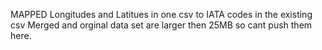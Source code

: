 MAPPED Longitudes and Latitues in one csv to IATA codes in the existing csv
Merged and orginal data set are larger then 25MB so cant push them here.
